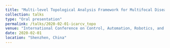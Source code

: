 ```yaml
---
title: "Multi-level Topological Analysis Framework for Multifocal Diseases"
collection: talks
type: "Oral presentation"
permalink: /talks/2020-02-01-icarcv_topo
venue: "International Conference on Control, Automation, Robotics, and Vision (ICARCV)"
date: 2020-02-01
location: "Shenzhen, China"
---
```

